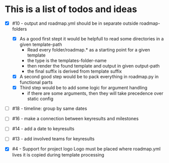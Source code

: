 # This is a list of todos and ideas

- [x] #10 - output and roadmap.yml should be in separate outside roadmap-folders 
    - [x] As a good first stept it would be helpfull to read some directories in a given template-path
        - Read every folder/roadmap.* as a starting point for a given template
        - the type is the templates-folder-name
        - then render the found template and output in given output-path
        - the final suffix is derived from template suffix
    - [x] A second good step would be to pack everything in roadmap.py in functional parts
    - [x] Third step would be to add some logic for argument handling
        - if there are some arguments, then they will take precedence over static config
- [ ] #18 - timeline: group by same dates
- [ ] #16 - make a connection between keyresults and milestones
- [ ] #14 - add a date to keyresults
- [ ] #13 - add involved teams for keyresults
- [x] #4 - Support for project logo
    Logo must be placed where roadmap.yml lives
    it is copied during template processing


